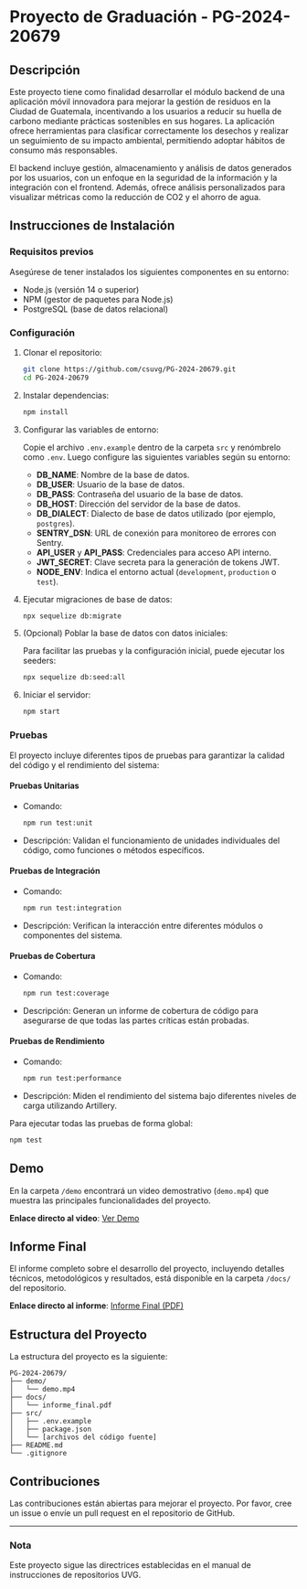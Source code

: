 # Proyecto de Graduación - PG-2024-20679

## Descripción

Este proyecto tiene como finalidad desarrollar el módulo backend de una aplicación móvil innovadora para mejorar la gestión de residuos en la Ciudad de Guatemala, incentivando a los usuarios a reducir su huella de carbono mediante prácticas sostenibles en sus hogares. La aplicación ofrece herramientas para clasificar correctamente los desechos y realizar un seguimiento de su impacto ambiental, permitiendo adoptar hábitos de consumo más responsables.

El backend incluye gestión, almacenamiento y análisis de datos generados por los usuarios, con un enfoque en la seguridad de la información y la integración con el frontend. Además, ofrece análisis personalizados para visualizar métricas como la reducción de CO2 y el ahorro de agua.

## Instrucciones de Instalación

### Requisitos previos

Asegúrese de tener instalados los siguientes componentes en su entorno:

- Node.js (versión 14 o superior)
- NPM (gestor de paquetes para Node.js)
- PostgreSQL (base de datos relacional)

### Configuración

1. Clonar el repositorio:

   ```bash
   git clone https://github.com/csuvg/PG-2024-20679.git
   cd PG-2024-20679
   ```

2. Instalar dependencias:

   ```bash
   npm install
   ```

3. Configurar las variables de entorno:

   Copie el archivo `.env.example` dentro de la carpeta `src` y renómbrelo como `.env`. Luego configure las siguientes variables según su entorno:

   - **DB_NAME**: Nombre de la base de datos.
   - **DB_USER**: Usuario de la base de datos.
   - **DB_PASS**: Contraseña del usuario de la base de datos.
   - **DB_HOST**: Dirección del servidor de la base de datos.
   - **DB_DIALECT**: Dialecto de base de datos utilizado (por ejemplo, `postgres`).
   - **SENTRY_DSN**: URL de conexión para monitoreo de errores con Sentry.
   - **API_USER** y **API_PASS**: Credenciales para acceso API interno.
   - **JWT_SECRET**: Clave secreta para la generación de tokens JWT.
   - **NODE_ENV**: Indica el entorno actual (`development`, `production` o `test`).

4. Ejecutar migraciones de base de datos:

   ```bash
   npx sequelize db:migrate
   ```

5. (Opcional) Poblar la base de datos con datos iniciales:

   Para facilitar las pruebas y la configuración inicial, puede ejecutar los seeders:

   ```bash
   npx sequelize db:seed:all
   ```

6. Iniciar el servidor:

   ```bash
   npm start
   ```

### Pruebas

El proyecto incluye diferentes tipos de pruebas para garantizar la calidad del código y el rendimiento del sistema:

#### Pruebas Unitarias

- Comando:
  ```bash
  npm run test:unit
  ```
- Descripción: Validan el funcionamiento de unidades individuales del código, como funciones o métodos específicos.

#### Pruebas de Integración

- Comando:
  ```bash
  npm run test:integration
  ```
- Descripción: Verifican la interacción entre diferentes módulos o componentes del sistema.

#### Pruebas de Cobertura

- Comando:
  ```bash
  npm run test:coverage
  ```
- Descripción: Generan un informe de cobertura de código para asegurarse de que todas las partes críticas están probadas.

#### Pruebas de Rendimiento

- Comando:
  ```bash
  npm run test:performance
  ```
- Descripción: Miden el rendimiento del sistema bajo diferentes niveles de carga utilizando Artillery.

Para ejecutar todas las pruebas de forma global:

```bash
npm test
```

## Demo

En la carpeta `/demo` encontrará un video demostrativo (`demo.mp4`) que muestra las principales funcionalidades del proyecto.

**Enlace directo al video**: [Ver Demo](./demo/demo.mp4)

## Informe Final

El informe completo sobre el desarrollo del proyecto, incluyendo detalles técnicos, metodológicos y resultados, está disponible en la carpeta `/docs/` del repositorio.

**Enlace directo al informe**: [Informe Final (PDF)](./docs/informe_final.pdf)

## Estructura del Proyecto

La estructura del proyecto es la siguiente:

```
PG-2024-20679/
├── demo/
│   └── demo.mp4
├── docs/
│   └── informe_final.pdf
├── src/
│   ├── .env.example
│   ├── package.json
│   └── [archivos del código fuente]
├── README.md
└── .gitignore
```

## Contribuciones

Las contribuciones están abiertas para mejorar el proyecto. Por favor, cree un issue o envíe un pull request en el repositorio de GitHub.

---

### Nota
Este proyecto sigue las directrices establecidas en el manual de instrucciones de repositorios UVG.

